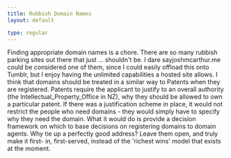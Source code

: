 ```yaml
---
title: Rubbish Domain Names
layout: default

type: regular
---
```


Finding appropriate domain names is a chore. There are so many rubbish parking
sites out there that just ... shouldn't be. I dare sayjoshmcarthur.me could be
considered one of them, since I could easily offload this onto Tumblr, but I
enjoy having the unlimited capabilities a hosted site allows.
I think that domains should be treated in a similar way to Patents when they
are registered. Patents require the applicant to justify to an overall
authority (the Intellectual_Property_Office in NZ), why they should be allowed
to own a particular patent.
If there was a justification scheme in place, it would not restrict the people
who need domains - they would simply have to specify why they need the domain.
What it would do is provide a decision framework on which to base decisions on
registering domains to domain agents.
Why tie up a perfectly good address? Leave them open, and truly make it first-
in, first-served, instead of the 'richest wins' model that exists at the
moment.

